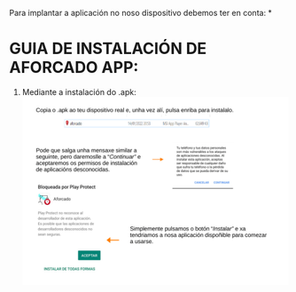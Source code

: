 Para implantar a aplicación no noso dispositivo debemos ter en conta:
*

# GUIA DE INSTALACIÓN DE AFORCADO APP:

1. Mediante a instalación do .apk:
![Instalación apk](/doc/img/instalacionApk.png)
